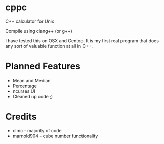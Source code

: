 cppc
====
C++ calculator for Unix

Compile using clang++ (or g++)

I have tested this on OSX and Gentoo. It is my first real program 
that does any sort of valuable function at all in C++.

Planned Features
====
 * Mean and Median
 * Percentage
 * ncurses UI
 * Cleaned up code ;)

Credits
====
 * clmc - majority of code
 * marnold904 - cube number functionality
